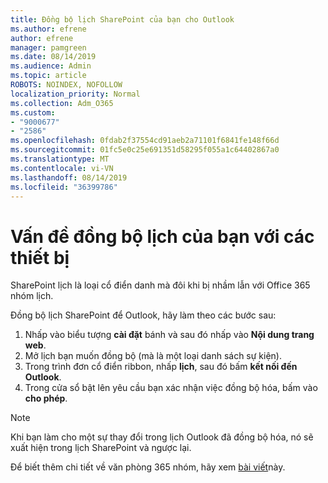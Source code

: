 ```yaml
---
title: Đồng bộ lịch SharePoint của bạn cho Outlook
ms.author: efrene
author: efrene
manager: pamgreen
ms.date: 08/14/2019
ms.audience: Admin
ms.topic: article
ROBOTS: NOINDEX, NOFOLLOW
localization_priority: Normal
ms.collection: Adm_O365
ms.custom:
- "9000677"
- "2586"
ms.openlocfilehash: 0fdab2f37554cd91aeb2a71101f6841fe148f66d
ms.sourcegitcommit: 01fc5e0c25e691351d58295f055a1c64402867a0
ms.translationtype: MT
ms.contentlocale: vi-VN
ms.lasthandoff: 08/14/2019
ms.locfileid: "36399786"
---
```

# <a name="issues-synchronizing-your-calendar-to-devices"></a>Vấn đề đồng bộ lịch của bạn với các thiết bị

SharePoint lịch là loại cổ điển danh mà đôi khi bị nhầm lẫn với Office 365 nhóm lịch.

Đồng bộ lịch SharePoint để Outlook, hãy làm theo các bước sau:

1. Nhấp vào biểu tượng **cài đặt** bánh và sau đó nhấp vào **Nội dung trang web**.
2. Mở lịch bạn muốn đồng bộ (mà là một loại danh sách sự kiện).
3. Trong trình đơn cổ điển ribbon, nhấp **lịch**, sau đó bấm **kết nối đến Outlook**.
4. Trong cửa sổ bật lên yêu cầu bạn xác nhận việc đồng bộ hóa, bấm vào **cho phép**.

>[!Note]
> Khi bạn làm cho một sự thay đổi trong lịch Outlook đã đồng bộ hóa, nó sẽ xuất hiện trong lịch SharePoint và ngược lại.

Để biết thêm chi tiết về văn phòng 365 nhóm, hãy xem [bài viết](https://support.office.com/en-us/article/Learn-about-Office-365-groups-b565caa1-5c40-40ef-9915-60fdb2d97fa2)này.
